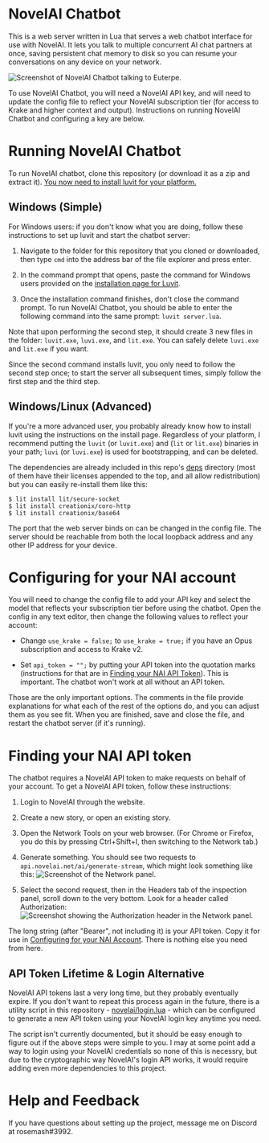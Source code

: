 # NovelAI Chatbot

This is a web server written in Lua that serves a web chatbot interface for use with NovelAI. It lets you talk to multiple concurrent AI chat partners at once, saving persistent chat memory to disk so you can resume your conversations on any device on your network.

![Screenshot of NovelAI Chatbot talking to Euterpe.](https://i.imgur.com/DXATW9B.png)

To use NovelAI Chatbot, you will need a NovelAI API key, and will need to update the config file to reflect your NovelAI subscription tier (for access to Krake and higher context and output). Instructions on running NovelAI Chatbot and configuring a key are below.

# Running NovelAI Chatbot

To run NovelAI chatbot, clone this repository (or download it as a zip and extract it). [You now need to install luvit for your platform.](https://luvit.io/install.html)

## Windows (Simple)

For Windows users: if you don't know what you are doing, follow these instructions to set up luvit and start the chatbot server:

1.  Navigate to the folder for this repository that you cloned or downloaded, then type `cmd` into the address bar of the file explorer and press enter.

2. In the command prompt that opens, paste the command for Windows users provided on the [installation page for Luvit](https://luvit.io/install.html).

3. Once the installation command finishes, don't close the command prompt. To run NovelAI Chatbot, you should be able to enter the following command into the same prompt: `luvit server.lua`.

Note that upon performing the second step, it should create 3 new files in the folder: `luvit.exe`, `luvi.exe`, and `lit.exe`. You can safely delete `luvi.exe` and `lit.exe` if you want.

Since the second command installs luvit, you only need to follow the second step once; to start the server all subsequent times, simply follow the first step and the third step.

## Windows/Linux (Advanced)

If you're a more advanced user, you probably already know how to install luvit using the instructions on the install page. Regardless of your platform, I recommend putting the `luvit` (or `luvit.exe`) and (`lit` or `lit.exe`) binaries in your path; `luvi` (or `luvi.exe`) is used for bootstrapping, and can be deleted.

The dependencies are already included in this repo's [deps](deps) directory (most of them have their licenses appended to the top, and all allow redistribution) but you can easily re-install them like this:

```
$ lit install lit/secure-socket
$ lit install creationix/coro-http
$ lit install creationix/base64
```

The port that the web server binds on can be changed in the config file. The server should be reachable from both the local loopback address and any other IP address for your device.

# Configuring for your NAI account

You will need to change the config file to add your API key and select the model that reflects your subscription tier before using the chatbot. Open the config in any text editor, then change the following values to reflect your account:

* Change `use_krake = false;` to `use_krake = true;` if you have an Opus subscription and access to Krake v2.

* Set `api_token = "";` by putting your API token into the quotation marks (instructions for that are in [Finding your NAI API Token](#finding-your-nai-api-token)). This is important. The chatbot won't work at all without an API token.

Those are the only important options. The comments in the file provide explanations for what each of the rest of the options do, and you can adjust them as you see fit. When you are finished, save and close the file, and restart the chatbot server (if it's running).

# Finding your NAI API token

The chatbot requires a NovelAI API token to make requests on behalf of your account. To get a NovelAI API token, follow these instructions:

1. Login to NovelAI through the website.

2. Create a new story, or open an existing story.

3. Open the Network Tools on your web browser. (For Chrome or Firefox, you do this by pressing Ctrl+Shift+I, then switching to the Network tab.)

4. Generate something. You should see two requests to `api.novelai.net/ai/generate-stream`, which might look something like this: ![Screenshot of the Network panel.](https://i.imgur.com/N2RMLuR.png)

5. Select the second request, then in the Headers tab of the inspection panel, scroll down to the very bottom. Look for a header called Authorization: ![Screenshot showing the Authorization header in the Network panel.](https://i.imgur.com/UOJKQK4.png)

The long string (after "Bearer", not including it) is your API token. Copy it for use in [Configuring for your NAI Account](#configuring-for-your-nai-account). There is nothing else you need from here.

## API Token Lifetime & Login Alternative

NovelAI API tokens last a very long time, but they probably eventually expire. If you don't want to repeat this process again in the future, there is a utility script in this repository - [novelai/login.lua](novelai/login.lua) - which can be configured to generate a new API token using your NovelAI login key anytime you need.

The script isn't currently documented, but it should be easy enough to figure out if the above steps were simple to you. I may at some point add a way to login using your NovelAI credentials so none of this is necessry, but due to the cryptographic way NovelAI's login API works, it would require adding even more dependencies to this project.

# Help and Feedback

If you have questions about setting up the project, message me on Discord at rosemash#3992.
